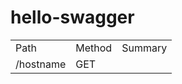 # hello-swagger

<table><tr><td>Path</td><td>Method</td><td>Summary</td></tr><tr><td>/hostname</td><td>GET</td><td></td></tr></table>
